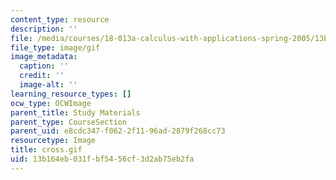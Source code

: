 ```yaml
---
content_type: resource
description: ''
file: /media/courses/18-013a-calculus-with-applications-spring-2005/13b164eb031fbf5456cf3d2ab75eb2fa_cross.gif
file_type: image/gif
image_metadata:
  caption: ''
  credit: ''
  image-alt: ''
learning_resource_types: []
ocw_type: OCWImage
parent_title: Study Materials
parent_type: CourseSection
parent_uid: e8cdc347-f062-2f11-96ad-2879f268cc73
resourcetype: Image
title: cross.gif
uid: 13b164eb-031f-bf54-56cf-3d2ab75eb2fa
---
```

